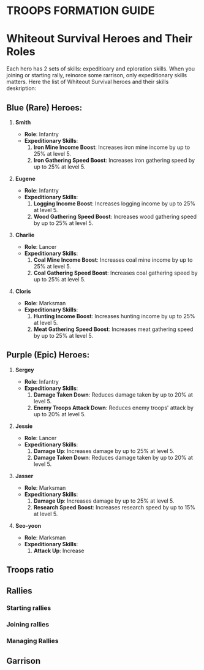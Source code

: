 # TROOPS FORMATION GUIDE
# Whiteout Survival Heroes and Their Roles
Each hero has 2 sets of skills: expeditioary and eploration skills. When you joining or starting rally, reinorce some rarrison, only expeditionary skills matters. Here the list of Whiteout Survival heroes and their skills deskription:

## Blue (Rare) Heroes:
1. **Smith**
   - **Role**: Infantry
   - **Expeditionary Skills**:
     1. **Iron Mine Income Boost**: Increases iron mine income by up to 25% at level 5.
     2. **Iron Gathering Speed Boost**: Increases iron gathering speed by up to 25% at level 5.
   
2. **Eugene**
   - **Role**: Infantry
   - **Expeditionary Skills**:
     1. **Logging Income Boost**: Increases logging income by up to 25% at level 5.
     2. **Wood Gathering Speed Boost**: Increases wood gathering speed by up to 25% at level 5.

3. **Charlie**
   - **Role**: Lancer
   - **Expeditionary Skills**:
     1. **Coal Mine Income Boost**: Increases coal mine income by up to 25% at level 5.
     2. **Coal Gathering Speed Boost**: Increases coal gathering speed by up to 25% at level 5.

4. **Cloris**
   - **Role**: Marksman
   - **Expeditionary Skills**:
     1. **Hunting Income Boost**: Increases hunting income by up to 25% at level 5.
     2. **Meat Gathering Speed Boost**: Increases meat gathering speed by up to 25% at level 5.

## Purple (Epic) Heroes:
1. **Sergey**
   - **Role**: Infantry
   - **Expeditionary Skills**:
     1. **Damage Taken Down**: Reduces damage taken by up to 20% at level 5.
     2. **Enemy Troops Attack Down**: Reduces enemy troops' attack by up to 20% at level 5.

2. **Jessie**
   - **Role**: Lancer
   - **Expeditionary Skills**:
     1. **Damage Up**: Increases damage by up to 25% at level 5.
     2. **Damage Taken Down**: Reduces damage taken by up to 20% at level 5.

3. **Jasser**
   - **Role**: Marksman
   - **Expeditionary Skills**:
     1. **Damage Up**: Increases damage by up to 25% at level 5.
     2. **Research Speed Boost**: Increases research speed by up to 15% at level 5.

4. **Seo-yoon**
   - **Role**: Marksman
   - **Expeditionary Skills**:
     1. **Attack Up**: Increase


## Troops ratio

## Rallies

### Starting rallies

### Joining rallies

### Managing Rallies

## Garrison
